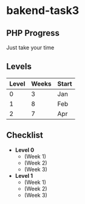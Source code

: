 

# bakend-task3
## PHP Progress

Just take your time

## Levels

| Level | Weeks | Start |
| ----- | ----- | ----- |
| 0     | 3     | Jan   |
| 1     | 8     | Feb   |
| 2     | 7     | Apr   |

## Checklist

* **Level 0**
    * (Week 1)
    * (Week 2)
    * (Week 3)
* **Level 1**
    * (Week 1)
    * (Week 2)
    * (Week 3)



